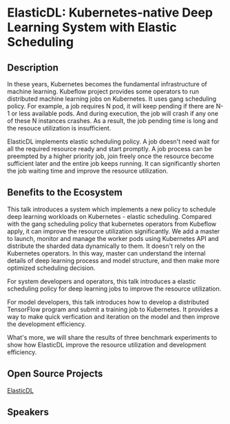 # ElasticDL: Kubernetes-native Deep Learning System with Elastic Scheduling

## Description

In these years, Kubernetes becomes the fundamental infrastructure of machine
learning. Kubeflow project provides some operators to run distributed machine
learning jobs on Kubernetes. It uses gang scheduling policy. For example, a job
requires N pod, it will keep pending if there are N-1 or less available pods. And
during execution, the job will crash if any one of these N instances crashes. As
a result, the job pending time is long and the resouce utilization is insufficient.

ElasticDL implements elastic scheduling policy. A job doesn't need wait for all
the required resource ready and start promptly. A job process can be preempted
by a higher priority job, join freely once the resource become sufficient later
and the entire job keeps running. It can significantly shorten the job waiting
time and improve the resource utilization.

## Benefits to the Ecosystem

This talk introduces a system which implements a new policy to schedule deep
learning workloads on Kubernetes - elastic scheduling. Compared with the gang
scheduling policy that kubernetes operators from Kubeflow apply, it can improve
the resource utilization significantly. We add a master to launch, monitor and
manage the worker pods using Kubernetes API and distribute the sharded data
dynamically to them. It doesn't rely on the Kubernetes operators. In this way,
master can understand the internal details of deep learning process and model
structure, and then make more optimized scheduling decision.

For system developers and operators, this talk introduces a elastic scheduling
policy for deep learning jobs to improve the resource utilization.

For model developers, this talk introduces how to develop a distributed TensorFlow
program and submit a training job to Kubernetes. It provides a way to make quick
verfication and iteration on the model and then improve the development efficiency.

What's more, we will share the results of three benchmark experiments to show how
ElasticDL improve the resource utilization and development efficiency.

## Open Source Projects

[ElasticDL](https://github.com/sql-machine-learning/elasticdl)

## Speakers
